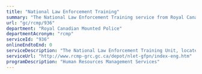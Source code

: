 ```yaml
---
title: "National Law Enforcement Training"
summary: "The National Law Enforcement Training service from Royal Canadian Mounted Police is not available end-to-end online, according to the GC Service Inventory."
url: "gc/rcmp/936"
department: "Royal Canadian Mounted Police"
departmentAcronym: "rcmp"
serviceId: "936"
onlineEndtoEnd: 0
serviceDescription: "The National Law Enforcement Training Unit, located at the RCMP Training Academy in Regina, SK, provides basic and advanced training in law enforcement techniques as well as specialized courses and tactical training to government organizations and law enforcement agencies outside the RCMP."
serviceUrl: "http://www.rcmp-grc.gc.ca/depot/nlet-gfpn/index-eng.htm"
programDescription: "Human Resources Management Services"
---
```

